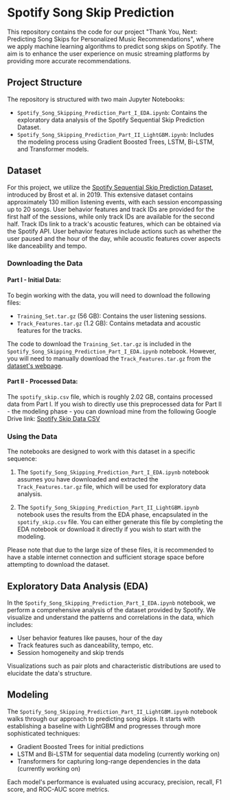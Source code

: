 # Spotify Song Skip Prediction

This repository contains the code for our project "Thank You, Next: Predicting Song Skips for Personalized Music Recommendations", where we apply machine learning algorithms to predict song skips on Spotify. The aim is to enhance the user experience on music streaming platforms by providing more accurate recommendations.

## Project Structure

The repository is structured with two main Jupyter Notebooks:

- `Spotify_Song_Skipping_Prediction_Part_I_EDA.ipynb`: Contains the exploratory data analysis of the Spotify Sequential Skip Prediction Dataset.
- `Spotify_Song_Skipping_Prediction_Part_II_LightGBM.ipynb`: Includes the modeling process using Gradient Boosted Trees, LSTM, Bi-LSTM, and Transformer models.

## Dataset

For this project, we utilize the [Spotify Sequential Skip Prediction Dataset](https://www.aicrowd.com/challenges/spotify-sequential-skip-prediction-challenge/dataset_files), introduced by Brost et al. in 2019. This extensive dataset contains approximately 130 million listening events, with each session encompassing up to 20 songs. User behavior features and track IDs are provided for the first half of the sessions, while only track IDs are available for the second half. Track IDs link to a track's acoustic features, which can be obtained via the Spotify API. User behavior features include actions such as whether the user paused and the hour of the day, while acoustic features cover aspects like danceability and tempo.

### Downloading the Data

#### Part I - Initial Data:

To begin working with the data, you will need to download the following files:

- `Training_Set.tar.gz` (56 GB): Contains the user listening sessions.
- `Track_Features.tar.gz` (1.2 GB): Contains metadata and acoustic features for the tracks.

The code to download the `Training_Set.tar.gz` is included in the `Spotify_Song_Skipping_Prediction_Part_I_EDA.ipynb` notebook. However, you will need to manually download the `Track_Features.tar.gz` from the [dataset's webpage](https://www.aicrowd.com/challenges/spotify-sequential-skip-prediction-challenge/dataset_files).

#### Part II - Processed Data:

The `spotify_skip.csv` file, which is roughly 2.02 GB, contains processed data from Part I. If you wish to directly use this preprocessed data for Part II - the modeling phase - you can download mine from the following Google Drive link: [Spotify Skip Data CSV](https://drive.google.com/file/d/1_7DlNTZOpBA1lPlf5j4U3ssoZTRr-C2d/view?usp=sharing)

### Using the Data

The notebooks are designed to work with this dataset in a specific sequence:

1. The `Spotify_Song_Skipping_Prediction_Part_I_EDA.ipynb` notebook assumes you have downloaded and extracted the `Track_Features.tar.gz` file, which will be used for exploratory data analysis.

2. The `Spotify_Song_Skipping_Prediction_Part_II_LightGBM.ipynb` notebook uses the results from the EDA phase, encapsulated in the `spotify_skip.csv` file. You can either generate this file by completing the EDA notebook or download it directly if you wish to start with the modeling.

Please note that due to the large size of these files, it is recommended to have a stable internet connection and sufficient storage space before attempting to download the dataset.

## Exploratory Data Analysis (EDA)

In the `Spotify_Song_Skipping_Prediction_Part_I_EDA.ipynb` notebook, we perform a comprehensive analysis of the dataset provided by Spotify. We visualize and understand the patterns and correlations in the data, which includes:

- User behavior features like pauses, hour of the day
- Track features such as danceability, tempo, etc.
- Session homogeneity and skip trends

Visualizations such as pair plots and characteristic distributions are used to elucidate the data's structure.

## Modeling

The `Spotify_Song_Skipping_Prediction_Part_II_LightGBM.ipynb` notebook walks through our approach to predicting song skips. It starts with establishing a baseline with LightGBM and progresses through more sophisticated techniques:

- Gradient Boosted Trees for initial predictions
- LSTM and Bi-LSTM for sequential data modeling (currently working on)
- Transformers for capturing long-range dependencies in the data (currently working on)

Each model's performance is evaluated using accuracy, precision, recall, F1 score, and ROC-AUC score metrics.